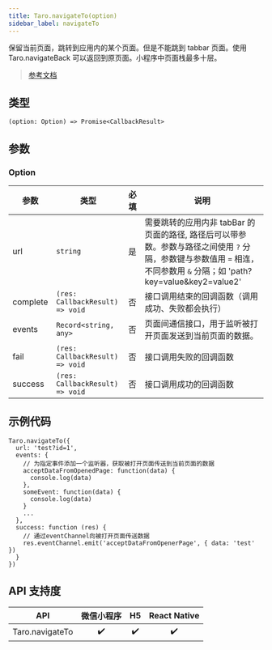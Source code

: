 ```yaml
---
title: Taro.navigateTo(option)
sidebar_label: navigateTo
---
```


保留当前页面，跳转到应用内的某个页面。但是不能跳到 tabbar 页面。使用 Taro.navigateBack 可以返回到原页面。小程序中页面栈最多十层。

> [参考文档](https://developers.weixin.qq.com/miniprogram/dev/api/route/wx.navigateTo.html)

## 类型

```tsx
(option: Option) => Promise<CallbackResult>
```

## 参数

### Option

<table>
  <thead>
    <tr>
      <th>参数</th>
      <th>类型</th>
      <th style={{ textAlign: "center"}}>必填</th>
      <th>说明</th>
    </tr>
  </thead>
  <tbody>
    <tr>
      <td>url</td>
      <td><code>string</code></td>
      <td style={{ textAlign: "center"}}>是</td>
      <td>需要跳转的应用内非 tabBar 的页面的路径, 路径后可以带参数。参数与路径之间使用 <code>?</code> 分隔，参数键与参数值用 <code>=</code> 相连，不同参数用 <code>&amp;</code> 分隔；如 'path?key=value&amp;key2=value2'</td>
    </tr>
    <tr>
      <td>complete</td>
      <td><code>(res: CallbackResult) =&gt; void</code></td>
      <td style={{ textAlign: "center"}}>否</td>
      <td>接口调用结束的回调函数（调用成功、失败都会执行）</td>
    </tr>
    <tr>
      <td>events</td>
      <td><code>Record&lt;string, any&gt;</code></td>
      <td style={{ textAlign: "center"}}>否</td>
      <td>页面间通信接口，用于监听被打开页面发送到当前页面的数据。</td>
    </tr>
    <tr>
      <td>fail</td>
      <td><code>(res: CallbackResult) =&gt; void</code></td>
      <td style={{ textAlign: "center"}}>否</td>
      <td>接口调用失败的回调函数</td>
    </tr>
    <tr>
      <td>success</td>
      <td><code>(res: CallbackResult) =&gt; void</code></td>
      <td style={{ textAlign: "center"}}>否</td>
      <td>接口调用成功的回调函数</td>
    </tr>
  </tbody>
</table>

## 示例代码

```tsx
Taro.navigateTo({
  url: 'test?id=1',
  events: {
    // 为指定事件添加一个监听器，获取被打开页面传送到当前页面的数据
    acceptDataFromOpenedPage: function(data) {
      console.log(data)
    },
    someEvent: function(data) {
      console.log(data)
    }
    ...
  },
  success: function (res) {
    // 通过eventChannel向被打开页面传送数据
    res.eventChannel.emit('acceptDataFromOpenerPage', { data: 'test' })
  }
})
```

## API 支持度

|       API       | 微信小程序 | H5 | React Native |
|:---------------:|:-----:|:--:|:------------:|
| Taro.navigateTo |  ✔️   | ✔️ |      ✔️      |
